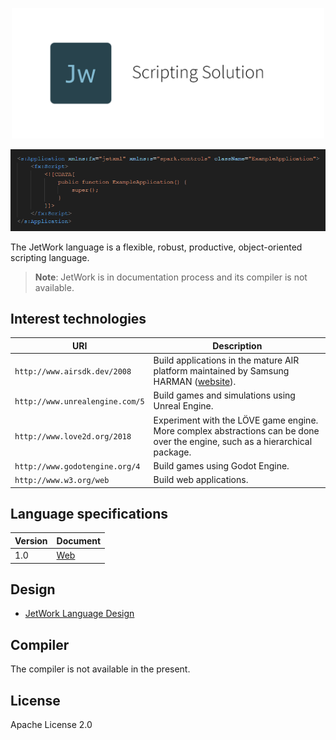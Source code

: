 <p align="center">
  <img src="./assets/logo.png" width="500">
</p>

<p align="center">
  <img src="./snippets/spark-control.png" width="807">
</p>

The JetWork language is a flexible, robust, productive, object-oriented scripting language.

> **Note**: JetWork is in documentation process and its compiler is not available.

## Interest technologies

| URI | Description |
| --- | ----------- |
| `http://www.airsdk.dev/2008` | Build applications in the mature AIR platform maintained by Samsung HARMAN ([website](https://airsdk.dev)). |
| `http://www.unrealengine.com/5` | Build games and simulations using Unreal Engine. |
| `http://www.love2d.org/2018` | Experiment with the LÖVE game engine. More complex abstractions can be done over the engine, such as a hierarchical package. |
| `http://www.godotengine.org/4` | Build games using Godot Engine. |
| `http://www.w3.org/web` | Build web applications. |

## Language specifications

| Version | Document |
| ------- | -------- |
| 1.0     | [Web](https://jetwork-lang.github.io/lang/spec/1.0/live) |

## Design

* [JetWork Language Design](design/design.md)

## Compiler

The compiler is not available in the present.

## License

Apache License 2.0
